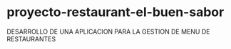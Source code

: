 # proyecto-restaurant-el-buen-sabor
DESARROLLO DE UNA APLICACION PARA LA GESTION DE MENU DE RESTAURANTES

